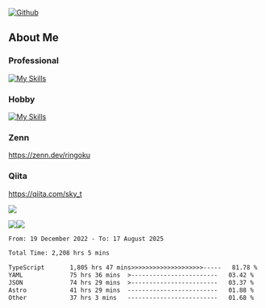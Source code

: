 [![Github](https://img.shields.io/github/followers/skyt-a?label=Follow&style=social)](https://github.com/skyt-a)

## About Me
### Professional
[![My Skills](https://skillicons.dev/icons?i=react,ts,js,nodejs,java,graphql,firebase,githubactions&theme=light)](https://skillicons.dev)
### Hobby
[![My Skills](https://skillicons.dev/icons?i=unity,rust,py&theme=light)](https://skillicons.dev)

### Zenn
https://zenn.dev/ringoku
### Qiita
https://qiita.com/sky_t


![](https://github-profile-summary-cards.vercel.app/api/cards/profile-details?username=skyt-a&theme=default)

![](https://github-profile-summary-cards.vercel.app/api/cards/repos-per-language?username=skyt-a&theme=default)![](https://github-profile-summary-cards.vercel.app/api/cards/stats?username=RinGoku&theme=default)

<!--START_SECTION:waka-->

```txt
From: 19 December 2022 - To: 17 August 2025

Total Time: 2,208 hrs 5 mins

TypeScript       1,805 hrs 47 mins>>>>>>>>>>>>>>>>>>>>-----   81.78 %
YAML             75 hrs 36 mins  >------------------------   03.42 %
JSON             74 hrs 29 mins  >------------------------   03.37 %
Astro            41 hrs 29 mins  -------------------------   01.88 %
Other            37 hrs 3 mins   -------------------------   01.68 %
```

<!--END_SECTION:waka-->
